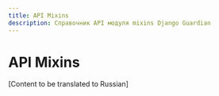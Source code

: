 ```yaml
---
title: API Mixins
description: Справочник API модуля mixins Django Guardian
---
```


# API Mixins

[Content to be translated to Russian]

<!-- This page content will be translated from the main English api/mixins.md -->
